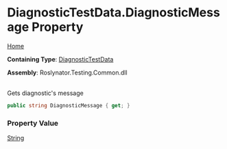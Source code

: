# DiagnosticTestData\.DiagnosticMessage Property

[Home](../../../../README.md)

**Containing Type**: [DiagnosticTestData](../README.md)

**Assembly**: Roslynator\.Testing\.Common\.dll

\
Gets diagnostic's message

```csharp
public string DiagnosticMessage { get; }
```

### Property Value

[String](https://docs.microsoft.com/en-us/dotnet/api/system.string)

